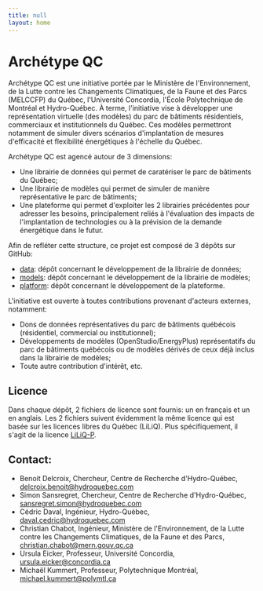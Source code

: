 ```yaml
---
title: null
layout: home
---
```

# Archétype QC  
Archétype QC est une initiative portée par le Ministère de l'Environnement, de la Lutte contre les Changements Climatiques, de la Faune et des Parcs (MELCCFP) du Québec, l'Université Concordia, l'École Polytechnique de Montréal et Hydro-Québec. À terme, l'initiative vise à développer une représentation virtuelle (des modèles) du parc de bâtiments résidentiels, commerciaux et institutionnels du Québec. Ces modèles permettront notamment de simuler divers scénarios d'implantation de mesures d'efficacité et flexibilité énergétiques à l'échelle du Québec.  
     
Archétype QC est agencé autour de 3 dimensions:  
- Une librairie de données qui permet de caratériser le parc de bâtiments du Québec;  
- Une librairie de modèles qui permet de simuler de manière représentative le parc de bâtiments;  
- Une plateforme qui permet d'exploiter les 2 librairies précédentes pour adresser les besoins, principalement reliés à l'évaluation des impacts de l'implantation de technologies ou à la prévision de la demande énergétique dans le futur.  
  
Afin de refléter cette structure, ce projet est composé de 3 dépôts sur GitHub:  
- [data](https://github.com/Archetype-QC/data): dépôt concernant le développement de la librairie de données;  
- [models](https://github.com/Archetype-QC/models): dépôt concernant le développement de la librairie de modèles;  
- [platform](https://github.com/Archetype-QC/platform): dépôt concernant le développement de la plateforme.  
  
L'initiative est ouverte à toutes contributions provenant d'acteurs externes, notamment:  
- Dons de données représentatives du parc de bâtiments québécois (résidentiel, commercial ou institutionnel);  
- Développements de modèles (OpenStudio/EnergyPlus) représentatifs du parc de bâtiments québécois ou de modèles dérivés de ceux déjà inclus dans la librairie de modèles;  
- Toute autre contribution d'intérêt, etc.  
   
## Licence  
Dans chaque dépôt, 2 fichiers de licence sont fournis: un en français et un en anglais. Les 2 fichiers suivent évidemment la même licence qui est basée sur les licences libres du Québec (LiLiQ). Plus spécifiquement, il s'agit de la licence [LiLiQ-P](https://forge.gouv.qc.ca/licence/liliq-p/).  
  
## Contact:  
- Benoit Delcroix, Chercheur, Centre de Recherche d'Hydro-Québec, delcroix.benoit@hydroquebec.com
- Simon Sansregret, Chercheur, Centre de Recherche d'Hydro-Québec, sansregret.simon@hydroquebec.com
- Cédric Daval, Ingénieur, Hydro-Québec, daval.cedric@hydroquebec.com
- Christian Chabot, Ingénieur, Ministère de l'Environnement, de la Lutte contre les Changements Climatiques, de la Faune et des Parcs, christian.chabot@mern.gouv.qc.ca
- Ursula Eicker, Professeur, Université Concordia, ursula.eicker@concordia.ca
- Michaël Kummert, Professeur, Polytechnique Montréal, michael.kummert@polymtl.ca  